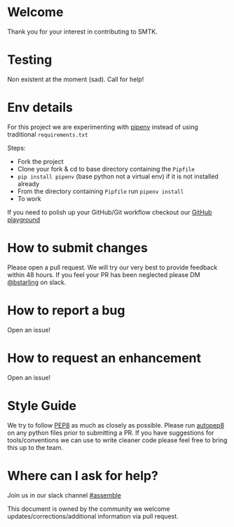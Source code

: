 
# Welcome
Thank you for your interest in contributing to SMTK.

# Testing
Non existent at the moment (sad). Call for help!

# Env details
For this project we are experimenting with [pipenv](https://github.com/kennethreitz/pipenv) instead of using traditional `requirements.txt`

Steps:
* Fork the project
* Clone your fork & cd to base directory containing the `Pipfile`
* `pip install pipenv` (base python not a virtual env) if it is not installed already
* From the directory containing `Pipfile` run `pipenv install`
* To work

If you need to polish up your GitHub/Git workflow checkout our [GitHub playground](https://github.com/Data4Democracy/github-playground)

# How to submit changes
Please open a pull request. We will try our very best to provide feedback within 48 hours. If you feel your PR has been neglected please DM [@bstarling]([@bstarling](https://datafordemocracy.slack.com/messages/@bstarling/)) on slack.

# How to report a bug
Open an issue!

# How to request an enhancement
Open an issue!

# Style Guide
We try to follow [PEP8](https://www.python.org/dev/peps/pep-0008/) as much as closely as possible. Please run [autopep8](https://pypi.python.org/pypi/autopep8) on any python files prior to submitting a PR. If you have suggestions for tools/conventions we can use to write cleaner code please feel free to bring this up to the team.

# Where can I ask for help?
Join us in our slack channel [#assemble](https://datafordemocracy.slack.com/messages/assemble/)

This document is owned by the community we welcome updates/corrections/additional information via pull request.
